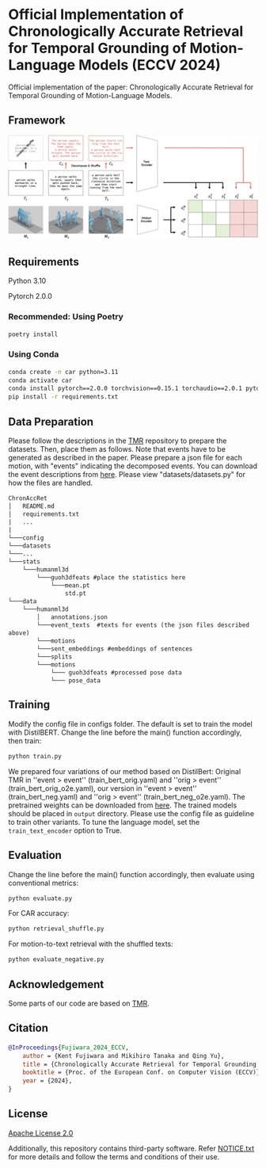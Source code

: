 #  Official Implementation of Chronologically Accurate Retrieval for Temporal Grounding of Motion-Language Models (ECCV 2024)

Official implementation of the paper: Chronologically Accurate Retrieval for Temporal Grounding of Motion-Language Models.

## Framework

![Framework](./assets/figure.jpg)

## Requirements

Python 3.10

Pytorch 2.0.0

### Recommended: Using Poetry

```bash
poetry install
```

### Using Conda
```bash
conda create -n car python=3.11
conda activate car
conda install pytorch==2.0.0 torchvision==0.15.1 torchaudio==2.0.1 pytorch-cuda=11.8 -c pytorch -c nvidia
pip install -r requirements.txt
```

## Data Preparation
Please follow the descriptions in the [TMR](https://github.com/Mathux/TMR) repository to prepare the datasets.
Then, place them as follows.
Note that events have to be generated as described in the paper. Please prepare a json file for each motion, with "events" indicating the decomposed events. You can download the event descriptions from [here](https://drive.google.com/file/d/14FUVBotloBLDbtpvlShQTyX5A4TogLL4/view?usp=drive_link).
Please view "datasets/datasets.py" for how the files are handled.


```
ChronAccRet
│   README.md
│   requirements.txt
|   ...
|
└───config
└───datasets
└───...
└───stats
    └───humanml3d
        └───guoh3dfeats #place the statistics here
            └───mean.pt
                std.pt
└───data
    └───humanml3d
        │   annotations.json
        └───event_texts  #texts for events (the json files described above)
        └───motions
        └───sent_embeddings #embeddings of sentences
        └───splits
        └───motions
            └─── guoh3dfeats #processed pose data
            └─── pose_data
```      
  
## Training
Modify the config file in configs folder. The default is set to train the model with DistilBERT.
Change the line before the main() function accordingly, then train:

```bash
python train.py
```

We prepared four variations of our method based on DistilBert: Original TMR in ''event > event'' (train_bert_orig.yaml) and ''orig > event'' (train_bert_orig_o2e.yaml), our version in ''event > event'' (train_bert_neg.yaml) and ''orig > event'' (train_bert_neg_o2e.yaml). The pretrained weights can be downloaded from [here](https://huggingface.co/line-corporation/ChronAccRet/). The trained models should be placed in ```output``` directory. Please use the config file as guideline to train other variants. To tune the language model, set the `train_text_encoder` option to True.

## Evaluation
Change the line before the main() function accordingly, then evaluate using conventional metrics:
```bash
python evaluate.py
```

For CAR accuracy:
```bash
python retrieval_shuffle.py
```

For motion-to-text retrieval with the shuffled texts:
```bash
python evaluate_negative.py
```

## Acknowledgement
Some parts of our code are based on [TMR](https://github.com/Mathux/TMR).


## Citation
```bibtex
@InProceedings{Fujiwara_2024_ECCV, 
	author = {Kent Fujiwara and Mikihiro Tanaka and Qing Yu}, 
	title = {Chronologically Accurate Retrieval for Temporal Grounding of Motion-Language Models}, 
	booktitle = {Proc. of the European Conf. on Computer Vision (ECCV)}, 
	year = {2024}, 
}
```


## License
[Apache License 2.0](LICENSE)

Additionally, this repository contains third-party software. Refer [NOTICE.txt](NOTICE.txt) for more details and follow the terms and conditions of their use.